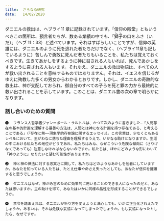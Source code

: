 ```yaml
---
title:  さらなる研究
date:   14/02/2020
---
```


ダニエルの救出は、ヘブライ11 章に記録されています。「信仰の殿堂」ともいうべきこの箇所は、預言者たちが、数ある業績の中でも、「<ruby>獅<rt>し</rt>子<rt>し</rt></ruby>の口をふさ（いだ）」（ヘブ 11：33）と述べています。それはすばらしいことですが、信仰の英雄には、ダニエルのように死を逃れた者たちだけでなく、（ヘブライ11章も記しているように）苦しんで勇敢に死んだ者たちもいることを、私たちは覚えておくべきです。生きてあかしをするように神に召される人もいれば、死んであかしをするように召される人もいます。それゆえ、ダニエルの救出物語は、すべての人が救い出されることを意味するものではありません。それは、イエスを信じるがゆえに殉教した多くの男女からわかるとおりです。しかし、ダニエルの奇跡的な救出は、神が支配しておられ、御自分のすべての子らを死と罪の力から最終的に救い出されることを示しています。このことは、ダニエル書の次の章で明らかになります。

### 話し合いのための質問

`❶	フランス人哲学者ジャン＝ポール・サルトルは、かつて次のように書きました―「人間存在の基本的計画を理解する最善の方法は、人間とは神になる計画を持つ存在である、と考えることである」（『存在と無――現象学的存在論に関するエッセイ』）。この言葉は、少なくともあるレベルにおいて、王がわなに落ちた理由を理解するうえで、いかなる助けとなりますか。生活の中における私たちの地位がどうであれ、私たちはみな、なぜこういう危険な傾向に（さりげなくであっても）注意しなければならないのですか。私たちは、ほかにどのような形において「神のように」なりたいと望む可能性がありますか。`

`❷	神と神の律法に対する忠実さに関して、私たちはどのようなあかしを他者にしていますか。あなたを知っている人たちは、たとえ仕事や命さえ失ったとしても、あなたが信仰を擁護すると思うでしょうか。`

`❸	ダニエルはなぜ、神がみ旨のために効果的に用いることのできる人になったのだと、あなたは思いますか。主の助けを得て、あなたはいかに同様の品性を形成することができるでしょうか。`

`❹	禁令を踏まえれば、ダニエルが祈り方を変えようと決心しても、いかに正当化されえたでしょうか。あるいは、それは危険な妥協になってしまったでしょうか。もし妥協になったとしたら、なぜですか。`